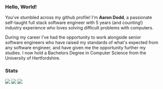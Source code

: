 ### Hello, World!

You've stumbled across my github profile! I'm **Aaron Dodd**, a passionate self-taught full stack software engineer with 5 years (and counting!) industry experience who loves solving difficult problems with computers.

During my career I've had the opportunity to work alongside senior software engineers who have raised my standards of what's expected from any software engineer, and have given me the opportunity further my studies. I now hold a Bachelors Degree in Computer Science from the University of Hertfordshire.

### Stats

![](https://github-profile-summary-cards.vercel.app/api/cards/profile-details?username=aardodd&theme=solarized_dark)
![](https://github-profile-summary-cards.vercel.app/api/cards/repos-per-language?username=aardodd&theme=solarized_dark)
![](https://github-profile-summary-cards.vercel.app/api/cards/stats?username=aardodd&theme=solarized_dark)

<!--
**aardodd/aardodd** is a ✨ _special_ ✨ repository because its `README.md` (this file) appears on your GitHub profile.

Here are some ideas to get you started:

- 🔭 I’m currently working on ...
- 🌱 I’m currently learning ...
- 👯 I’m looking to collaborate on ...
- 🤔 I’m looking for help with ...
- 💬 Ask me about ...
- 📫 How to reach me: ...
- 😄 Pronouns: ...
- ⚡ Fun fact: ...
-->
